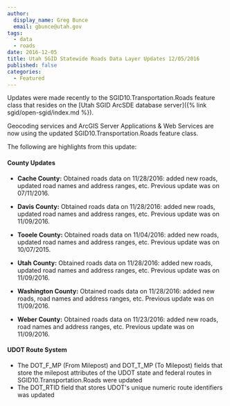 ```yaml
---
author:
  display_name: Greg Bunce
  email: gbunce@utah.gov
tags:
  - data
  - roads
date: 2016-12-05
title: Utah SGID Statewide Roads Data Layer Updates 12/05/2016
published: false
categories:
  - Featured
---
```


Updates were made recently to the SGID10.Transportation.Roads feature class that resides on the [Utah SGID ArcSDE database server]({% link sgid/open-sgid/index.md %}).

Geocoding services and ArcGIS Server Applications & Web Services are now using the updated SGID10.Transportation.Roads feature class.

The following are highlights from this update:

#### County Updates

- **Cache County:** Obtained roads data on 11/28/2016: added new roads, updated road names and address ranges, etc. Previous update was on 07/11/2016.

- **Davis County:** Obtained roads data on 11/28/2016: added new roads, updated road names and address ranges, etc. Previous update was on 11/09/2016.

- **Tooele County:** Obtained roads data on 11/04/2016: added new roads, updated road names and address ranges, etc. Previous update was on 10/07/2015.

- **Utah County:** Obtained roads data on 11/28/2016: added new roads, updated road names and address ranges, etc. Previous update was on 11/09/2016.

- **Washington County:** Obtained roads data on 11/28/2016: added new roads, road names and address ranges, etc. Previous update was on 11/09/2016.

- **Weber County:** Obtained roads data on 11/23/2016: added new roads, road names and address ranges, etc. Previous update was on 11/09/2016.

#### UDOT Route System

- The DOT_F_MP (From Milepost) and DOT_T_MP (To Milepost) fields that store the milepost attributes of the UDOT state and federal routes in SGID10.Transportation.Roads were updated
- The DOT_RTID field that stores UDOT's unique numeric route identifiers was updated
